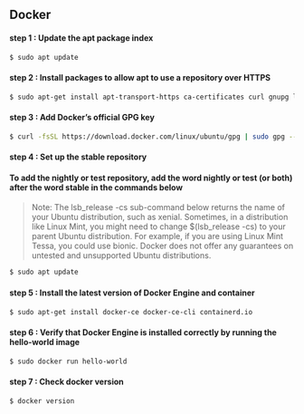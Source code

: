 Docker
-----
#### step 1 : Update the apt package index
```bash
$ sudo apt update
```
#### step 2 : Install packages to allow apt to use a repository over HTTPS
```bash
$ sudo apt-get install apt-transport-https ca-certificates curl gnupg lsb-release
```
#### step 3 : Add Docker’s official GPG key
```bash
$ curl -fsSL https://download.docker.com/linux/ubuntu/gpg | sudo gpg --dearmor -o /usr/share/keyrings/docker-archive-keyring.gpg
```
#### step 4 : Set up the stable repository
#### To add the nightly or test repository, add the word nightly or test (or both) after the word stable in the commands below
> Note: The lsb_release -cs sub-command below returns the name of your Ubuntu distribution, such as xenial. 
> Sometimes, in a distribution like Linux Mint, you might need to change $(lsb_release -cs) to your parent Ubuntu distribution. 
> For example, if you are using Linux Mint Tessa, you could use bionic. 
> Docker does not offer any guarantees on untested and unsupported Ubuntu distributions.
```bash
$ sudo apt update
```
#### step 5 : Install the latest version of Docker Engine and container
```bash
$ sudo apt-get install docker-ce docker-ce-cli containerd.io
```
#### step 6 : Verify that Docker Engine is installed correctly by running the hello-world image
```bash
$ sudo docker run hello-world
```
#### step 7 : Check docker version
```bash
$ docker version
```
